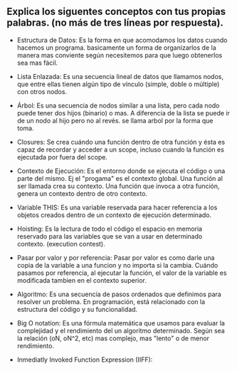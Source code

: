 ## Explica los siguentes conceptos con tus propias palabras. (no más de tres líneas por respuesta).

* Estructura de Datos: Es la forma en que acomodamos los datos cuando hacemos un programa. basicamente un forma de organizarlos de la manera mas conviente según necesitemos para que luego obtenerlos sea mas fácil.

* Lista Enlazada: Es una secuencia lineal de datos que llamamos nodos, que entre ellas tienen algún tipo de vínculo (simple, doble o múltiple) con otros nodos. 

* Árbol: Es una secuencia de nodos similar a una lista, pero cada nodo puede tener dos hijos (binario) o mas. A diferencia de la lista se puede ir de un nodo al hijo pero no al revés. se llama arbol por la forma que toma.

* Closures: Se crea cuándo una función dentro de otra función y ésta es capaz de recordar y acceder a un scope, incluso cuando la función es ejecutada por fuera del scope.

* Contexto de Ejecución: Es el entorno donde se ejecuta el código o una parte del mismo. Ej el "progama" es el contexto global. Una función al ser llamada crea su contexto. Una función que invoca a otra función, genera un contexto dentro de otro contexto.

* Variable THIS: Es una variable reservada para hacer referencia a los objetos creados dentro de un contexto de ejecución determinado.

* Hoisting: Es la lectura de todo el código el espacio en memoria reservado para las variables que se van a usar en determinado contexto. (execution contest).

* Pasar por valor y por referencia: Pasar por valor es como darle una copia de la variable a una funcion y no importa si la cambia. Cuándo pasamos por referencia, al ejecutar la función, el valor de la variable es modificada tambien en el contexto superior.  

* Algoritmo: Es una secuencia de pasos ordenados que definimos para resolver un problema.  En programación, está relacionado con la estructura del código y su funcionalidad.

* Big O notation: Es una fórmula matemática que usamos para evaluar la complejidad y el rendimiento del un algoritmo determinado. Según sea la relación (oN, oN^2, etc) mas complejo, mas "lento" o de menor rendimiento.

* Inmediatly Invoked Function Expression (IIFF):
